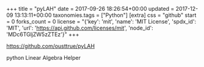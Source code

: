 +++
title = "pyLAH"
date = 2017-09-26 18:26:54+00:00
updated = 2017-12-09 13:13:11+00:00
taxonomies.tags = ["Python"]
[extra]
css = "github"
start = 0
forks_count = 0
license = "{'key': 'mit', 'name': 'MIT License', 'spdx_id': 'MIT', 'url': 'https://api.github.com/licenses/mit', 'node_id': 'MDc6TGljZW5zZTEz'}"
+++

<https://github.com/ousttrue/pyLAH>

python Linear Algebra Helper

